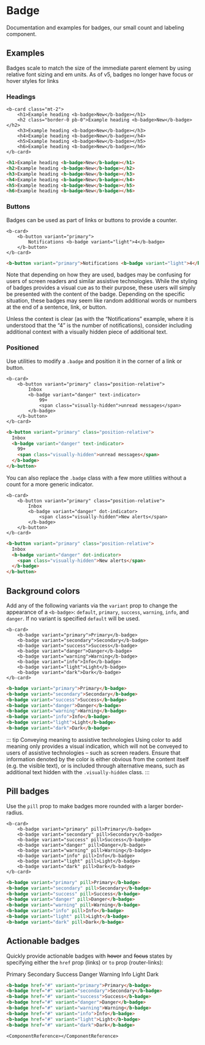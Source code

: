 # Badge

Documentation and examples for badges, our small count and labeling component.

## Examples

Badges scale to match the size of the immediate parent element by using relative font sizing and em units. As of v5, badges no longer have focus or hover styles for links

### Headings

    <b-card class="mt-2">
        <h1>Example heading <b-badge>New</b-badge></h1>
        <h2 class="border-0 pb-0">Example heading <b-badge>New</b-badge></h2>
        <h3>Example heading <b-badge>New</b-badge></h3>
        <h4>Example heading <b-badge>New</b-badge></h4>
        <h5>Example heading <b-badge>New</b-badge></h5>
        <h6>Example heading <b-badge>New</b-badge></h6>
    </b-card>

```html
<h1>Example heading <b-badge>New</b-badge></h1>
<h2>Example heading <b-badge>New</b-badge></h2>
<h3>Example heading <b-badge>New</b-badge></h3>
<h4>Example heading <b-badge>New</b-badge></h4>
<h5>Example heading <b-badge>New</b-badge></h5>
<h6>Example heading <b-badge>New</b-badge></h6>
```

### Buttons

Badges can be used as part of links or buttons to provide a counter.

    <b-card>
        <b-button variant="primary">
            Notifications <b-badge variant="light">4</b-badge>
        </b-button>
    </b-card>

```html
<b-button variant="primary">Notifications <b-badge variant="light">4</b-badge></b-button>
```

Note that depending on how they are used, badges may be confusing for users of screen readers and similar assistive technologies. While the styling of badges provides a visual cue as to their purpose, these users will simply be presented with the content of the badge. Depending on the specific situation, these badges may seem like random additional words or numbers at the end of a sentence, link, or button.

Unless the context is clear (as with the “Notifications” example, where it is understood that the “4” is the number of notifications), consider including additional context with a visually hidden piece of additional text.

### Positioned

Use utilities to modify a `.badge` and position it in the corner of a link or button.

    <b-card>
        <b-button variant="primary" class="position-relative">
            Inbox
            <b-badge variant="danger" text-indicator>
                99+
                <span class="visually-hidden">unread messages</span>
            </b-badge>
        </b-button>
    </b-card>

```html
<b-button variant="primary" class="position-relative">
  Inbox
  <b-badge variant="danger" text-indicator>
    99+
    <span class="visually-hidden">unread messages</span>
  </b-badge>
</b-button>
```

You can also replace the `.badge` class with a few more utilities without a count for a more generic indicator.

    <b-card>
        <b-button variant="primary" class="position-relative">
            Inbox
            <b-badge variant="danger" dot-indicator>
                <span class="visually-hidden">New alerts</span>
            </b-badge>
        </b-button>
    </b-card>

```html
<b-button variant="primary" class="position-relative">
  Inbox
  <b-badge variant="danger" dot-indicator>
    <span class="visually-hidden">New alerts</span>
  </b-badge>
</b-button>
```

## Background colors

Add any of the following variants via the `variant` prop to change the appearance of a `<b-badge>`: `default`, `primary`, `success`, `warning`, `info`, and `danger`. If no variant is specified `default` will be used.

    <b-card>
        <b-badge variant="primary">Primary</b-badge>
        <b-badge variant="secondary">Secondary</b-badge>
        <b-badge variant="success">Success</b-badge>
        <b-badge variant="danger">Danger</b-badge>
        <b-badge variant="warning">Warning</b-badge>
        <b-badge variant="info">Info</b-badge>
        <b-badge variant="light">Light</b-badge>
        <b-badge variant="dark">Dark</b-badge>
    </b-card>

```html
<b-badge variant="primary">Primary</b-badge>
<b-badge variant="secondary">Secondary</b-badge>
<b-badge variant="success">Success</b-badge>
<b-badge variant="danger">Danger</b-badge>
<b-badge variant="warning">Warning</b-badge>
<b-badge variant="info">Info</b-badge>
<b-badge variant="light">Light</b-badge>
<b-badge variant="dark">Dark</b-badge>
```

::: tip Conveying meaning to assistive technologies
Using color to add meaning only provides a visual indication, which will not be conveyed to users of assistive technologies – such as screen readers. Ensure that information denoted by the color is either obvious from the content itself (e.g. the visible text), or is included through alternative means, such as additional text hidden with the `.visually-hidden` class.
:::

## Pill badges

Use the `pill` prop to make badges more rounded with a larger border-radius.

    <b-card>
        <b-badge variant="primary" pill>Primary</b-badge>
        <b-badge variant="secondary" pill>Secondary</b-badge>
        <b-badge variant="success" pill>Success</b-badge>
        <b-badge variant="danger" pill>Danger</b-badge>
        <b-badge variant="warning" pill>Warning</b-badge>
        <b-badge variant="info" pill>Info</b-badge>
        <b-badge variant="light" pill>Light</b-badge>
        <b-badge variant="dark" pill>Dark</b-badge>
    </b-card>

```html
<b-badge variant="primary" pill>Primary</b-badge>
<b-badge variant="secondary" pill>Secondary</b-badge>
<b-badge variant="success" pill>Success</b-badge>
<b-badge variant="danger" pill>Danger</b-badge>
<b-badge variant="warning" pill>Warning</b-badge>
<b-badge variant="info" pill>Info</b-badge>
<b-badge variant="light" pill>Light</b-badge>
<b-badge variant="dark" pill>Dark</b-badge>
```

## Actionable badges

Quickly provide actionable badges with ~~hover~~ and ~~focus~~ states by specifying either the `href` prop (links) or `to` prop (router-links):

  <b-card>
    <b-badge href="#" variant="primary">Primary</b-badge>
    <b-badge href="#" variant="secondary">Secondary</b-badge>
    <b-badge href="#" variant="success">Success</b-badge>
    <b-badge href="#" variant="danger">Danger</b-badge>
    <b-badge href="#" variant="warning">Warning</b-badge>
    <b-badge href="#" variant="info">Info</b-badge>
    <b-badge href="#" variant="light">Light</b-badge>
    <b-badge href="#" variant="dark">Dark</b-badge>
  </b-card>

```html
<b-badge href="#" variant="primary">Primary</b-badge>
<b-badge href="#" variant="secondary">Secondary</b-badge>
<b-badge href="#" variant="success">Success</b-badge>
<b-badge href="#" variant="danger">Danger</b-badge>
<b-badge href="#" variant="warning">Warning</b-badge>
<b-badge href="#" variant="info">Info</b-badge>
<b-badge href="#" variant="light">Light</b-badge>
<b-badge href="#" variant="dark">Dark</b-badge>
```

    <ComponentReference></ComponentReference>
